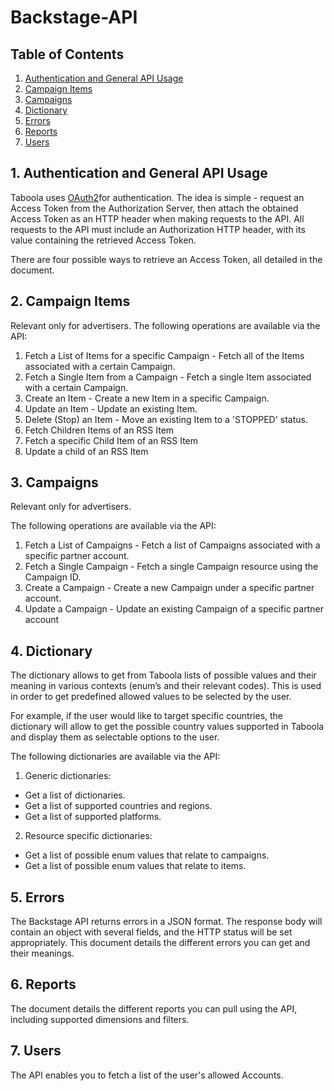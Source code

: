 # Backstage-API

## Table of Contents
1. [Authentication and General API Usage](#1-authentication-and-general-api-usage)
2. [Campaign Items](#2-campaign-items)
3. [Campaigns](#3-campaigns)
4. [Dictionary](#4-dictionary)
5. [Errors](#5-errors)
6. [Reports](#6-reports)
7. [Users](#7-users)


## 1. Authentication and General API Usage

Taboola uses [OAuth2](https://oauth.net/2/)for authentication.
The idea is simple - request an Access Token from the Authorization Server, then attach the obtained Access Token as an HTTP header when making requests to the API.
All requests to the API must include an Authorization HTTP header, with its value containing the retrieved Access Token.

There are four possible ways to retrieve an Access Token, all detailed in the document.

## 2. Campaign Items

Relevant only for advertisers.
The following operations are available via the API:
1. Fetch a List of Items for a specific Campaign - Fetch all of the Items associated with a certain Campaign.
2. Fetch a Single Item from a Campaign - Fetch a single Item associated with a certain Campaign.
3. Create an Item - Create a new Item in a specific Campaign.
4. Update an Item - Update an existing Item.
5. Delete (Stop) an Item - Move an existing Item to a 'STOPPED' status.
6. Fetch Children Items of an RSS Item
7. Fetch a specific Child Item of an RSS Item
8. Update a child of an RSS Item

## 3. Campaigns

Relevant only for advertisers.

The following operations are available via the API:
1. Fetch a List of Campaigns - Fetch a list of Campaigns associated with a specific partner account.
2. Fetch a Single Campaign - Fetch a single Campaign resource using the Campaign ID.
3. Create a Campaign - Create a new Campaign under a specific partner account.
4. Update a Campaign - Update an existing Campaign of a specific partner account

## 4. Dictionary

The dictionary allows to get from Taboola lists of possible values and their meaning in various contexts (enum’s and their relevant codes). This is used in order to get predefined allowed values to be selected by the user. 

For example, if the user would like to target specific countries, the dictionary will allow to get the possible country values supported in Taboola and display them as selectable options to the user.

The following dictionaries are available via the API:
1. Generic dictionaries:
* Get a list of dictionaries.
* Get a list of supported countries and regions.
* Get a list of supported platforms.
2. Resource specific dictionaries:
* Get a list of possible enum values that relate to campaigns.
* Get a list of possible enum values that relate to items.

## 5. Errors

The Backstage API returns errors in a JSON format. The response body will contain an object with several fields, and the HTTP status will be set appropriately.
This document details the different errors you can get and their meanings.

## 6. Reports
The document details the different reports you can pull using the API, including supported dimensions and filters.

## 7. Users

The API enables you to fetch a list of the user's allowed Accounts.
